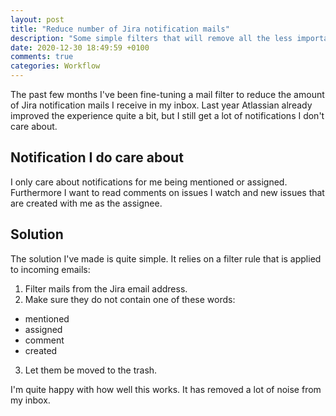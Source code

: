 ```yaml
---
layout: post
title: "Reduce number of Jira notification mails"
description: "Some simple filters that will remove all the less important Jira notifications from your mailbox but will keep the important ones."
date: 2020-12-30 18:49:59 +0100
comments: true
categories: Workflow
---
```


The past few months I've been fine-tuning a mail filter to reduce the amount of Jira notification
mails I receive in my inbox. Last year Atlassian already improved the experience quite a bit, but
I still get a lot of notifications I don't care about.

## Notification I do care about
I only care about notifications for me being mentioned or assigned. Furthermore I want to read
comments on issues I watch and new issues that are created with me as the assignee.

## Solution

The solution I've made is quite simple. It relies on a filter rule that is applied to incoming
emails:

1. Filter mails from the Jira email address.
2. Make sure they do not contain one of these words:
- mentioned
- assigned
- comment
- created
3. Let them be moved to the trash.

I'm quite happy with how well this works. It has removed a lot of noise from my inbox.
